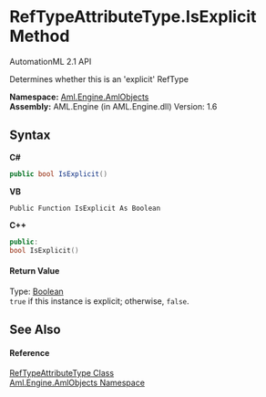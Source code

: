 # RefTypeAttributeType.IsExplicit Method 
AutomationML 2.1 API 

Determines whether this is an 'explicit' RefType

**Namespace:**&nbsp;<a href="N_Aml_Engine_AmlObjects">Aml.Engine.AmlObjects</a><br />**Assembly:**&nbsp;AML.Engine (in AML.Engine.dll) Version: 1.6

## Syntax

**C#**<br />
``` C#
public bool IsExplicit()
```

**VB**<br />
``` VB
Public Function IsExplicit As Boolean
```

**C++**<br />
``` C++
public:
bool IsExplicit()
```


#### Return Value
Type: <a href="https://docs.microsoft.com/dotnet/api/system.boolean" target="_parent" rel="noopener noreferrer">Boolean</a><br />`true` if this instance is explicit; otherwise, `false`.

## See Also


#### Reference
<a href="T_Aml_Engine_AmlObjects_RefTypeAttributeType">RefTypeAttributeType Class</a><br /><a href="N_Aml_Engine_AmlObjects">Aml.Engine.AmlObjects Namespace</a><br />